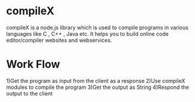 compileX
========
compileX is a node.js library which is used to compile programs in various languages like C , C++ , Java etc. 
It helps you to build online code editor/compiler websites and webservices.

Work Flow
=========
1)Get the program as input from the client as a response 
2)Use compileX modules to compile the program 
3)Get the output as String
4)Respond the output to the client
